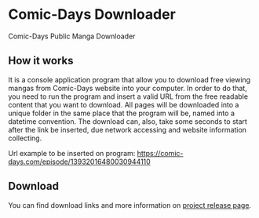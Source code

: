 # Comic-Days Downloader
Comic-Days Public Manga Downloader

## How it works
It is a console application program that allow you to download free viewing mangas from Comic-Days website into your computer. In order to do that, you need to run the program and insert a valid URL from the free readable content that you want to download. All pages will be downloaded into a unique folder in the same place that the program will be, named into a datetime convention. The download can, also, take some seconds to start after the link be inserted, due network accessing and website information collecting.

Url example to be inserted on program: https://comic-days.com/episode/13932016480030944110

## Download
You can find download links and more information on [project release page](https://github.com/igorquintaes/ComicDaysDownloader/releases).
